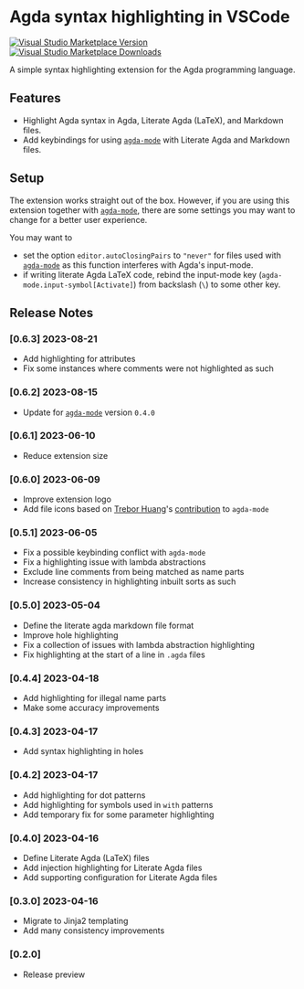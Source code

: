 # Agda syntax highlighting in VSCode

[![Visual Studio Marketplace Version](https://img.shields.io/visual-studio-marketplace/v/FredrikBakke.agda-syntax.svg)](https://marketplace.visualstudio.com/items?itemName=FredrikBakke.agda-syntax)
[![Visual Studio Marketplace Downloads](https://img.shields.io/visual-studio-marketplace/d/FredrikBakke.agda-syntax.svg)](https://marketplace.visualstudio.com/items?itemName=FredrikBakke.agda-syntax)

A simple syntax highlighting extension for the Agda programming language.

## Features

- Highlight Agda syntax in Agda, Literate Agda (LaTeX), and Markdown files.
- Add keybindings for using [`agda-mode`](https://marketplace.visualstudio.com/items?itemName=banacorn.agda-mode) with Literate Agda and Markdown files.

## Setup

The extension works straight out of the box. However, if you are using this extension together with [`agda-mode`](https://marketplace.visualstudio.com/items?itemName=banacorn.agda-mode), there are some settings you may want to change for a better user experience.

You may want to

- set the option `editor.autoClosingPairs` to `"never"` for files used with [`agda-mode`](https://marketplace.visualstudio.com/items?itemName=banacorn.agda-mode) as this function interferes with Agda's input-mode.
- if writing literate Agda LaTeX code, rebind the input-mode key (`agda-mode.input-symbol[Activate]`) from backslash (`\`) to some other key.

## Release Notes

### [0.6.3] 2023-08-21

- Add highlighting for attributes
- Fix some instances where comments were not highlighted as such

### [0.6.2] 2023-08-15

- Update for [`agda-mode`](https://marketplace.visualstudio.com/items?itemName=banacorn.agda-mode) version `0.4.0`

### [0.6.1] 2023-06-10

- Reduce extension size

### [0.6.0] 2023-06-09

- Improve extension logo
- Add file icons based on [Trebor Huang](https://github.com/Trebor-Huang)'s [contribution](https://github.com/banacorn/agda-mode-vscode/pull/123) to `agda-mode`

### [0.5.1] 2023-06-05

- Fix a possible keybinding conflict with `agda-mode`
- Fix a highlighting issue with lambda abstractions
- Exclude line comments from being matched as name parts
- Increase consistency in highlighting inbuilt sorts as such

### [0.5.0] 2023-05-04

- Define the literate agda markdown file format
- Improve hole highlighting
- Fix a collection of issues with lambda abstraction highlighting
- Fix highlighting at the start of a line in `.agda` files

### [0.4.4] 2023-04-18

- Add highlighting for illegal name parts
- Make some accuracy improvements

### [0.4.3] 2023-04-17

- Add syntax highlighting in holes

### [0.4.2] 2023-04-17

- Add highlighting for dot patterns
- Add highlighting for symbols used in `with` patterns
- Add temporary fix for some parameter highlighting

### [0.4.0] 2023-04-16

- Define Literate Agda (LaTeX) files
- Add injection highlighting for Literate Agda files
- Add supporting configuration for Literate Agda files

### [0.3.0] 2023-04-16

- Migrate to Jinja2 templating
- Add many consistency improvements

### [0.2.0]

- Release preview
